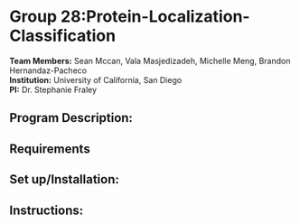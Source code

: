 # Group 28:Protein-Localization-Classification
__Team Members:__ Sean Mccan, Vala Masjedizadeh, Michelle Meng, Brandon Hernandaz-Pacheco\
__Institution:__ University of California, San Diego\
__PI:__ Dr. Stephanie Fraley

## Program Description: 


## Requirements


## Set up/Installation: 

## Instructions: 

